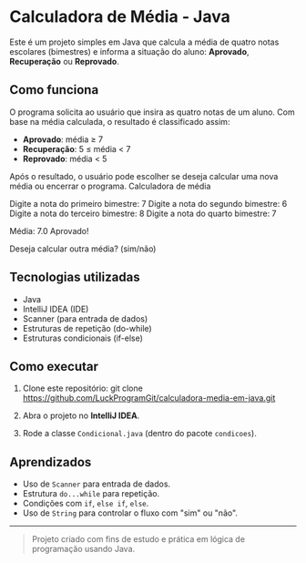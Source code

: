 #  Calculadora de Média - Java

Este é um projeto simples em Java que calcula a média de quatro notas escolares (bimestres) e informa a situação do aluno: **Aprovado**, **Recuperação** ou **Reprovado**.

##  Como funciona

O programa solicita ao usuário que insira as quatro notas de um aluno. Com base na média calculada, o resultado é classificado assim:

- **Aprovado**: média ≥ 7
- **Recuperação**: 5 ≤ média < 7
- **Reprovado**: média < 5

Após o resultado, o usuário pode escolher se deseja calcular uma nova média ou encerrar o programa.
Calculadora de média

Digite a nota do primeiro bimestre: 7 Digite a nota do segundo bimestre: 6 Digite a nota do terceiro bimestre: 8 Digite a nota do quarto bimestre: 7

Média: 7.0 Aprovado!

Deseja calcular outra média? (sim/não)


##  Tecnologias utilizadas

- Java
- IntelliJ IDEA (IDE)
- Scanner (para entrada de dados)
- Estruturas de repetição (do-while)
- Estruturas condicionais (if-else)

##  Como executar

1. Clone este repositório:
git clone https://github.com/LuckProgramGit/calculadora-media-em-java.git


2. Abra o projeto no **IntelliJ IDEA**.

3. Rode a classe `Condicional.java` (dentro do pacote `condicoes`).

##  Aprendizados

- Uso de `Scanner` para entrada de dados.
- Estrutura `do...while` para repetição.
- Condições com `if`, `else if`, `else`.
- Uso de `String` para controlar o fluxo com "sim" ou "não".

---

> Projeto criado com fins de estudo e prática em lógica de programação usando Java.

